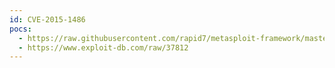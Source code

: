 ```yaml
---
id: CVE-2015-1486
pocs:
  - https://raw.githubusercontent.com/rapid7/metasploit-framework/master/modules/exploits/windows/http/sepm_auth_bypass_rce.rb
  - https://www.exploit-db.com/raw/37812
---
```


